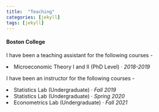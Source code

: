 ```yaml
---
title:  "Teaching"
categories: [jekyll]
tags: [jekyll]
---
```

<h4 id="boston college"><strong>Boston College</strong></h4>
<p>I have been a teaching assistant for the following courses -

<!---
<br />(<a href="" target="_blank">Course evaluations</a>)</p>
-->
 <li> Microeconomic Theory I and II (PhD Level)  &middot; <em>2018-2019</em>   
<p> I have been an instructor for the following courses -
<br />
  <!---
<br />(<a href="" target="_blank">Course evaluations</a>)</p>
-->


 <li>Statistics Lab (Undergraduate) &middot; <em>Fall 2019</em>
<li>Statistics Lab (Undergraduate) &middot; <em>Spring 2020</em> </li>
<li>Econometrics Lab (Undergraduate) &middot; <em>Fall 2021</em> </li>
<ul>

